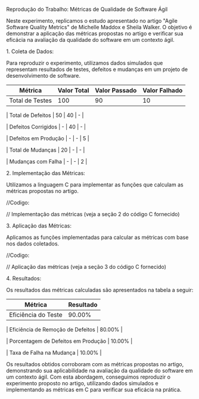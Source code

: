 Reprodução do Trabalho: Métricas de Qualidade de Software Ágil

Neste experimento, replicamos o estudo apresentado no artigo "Agile Software Quality Metrics" de Michelle Maddox e Sheila Walker. O objetivo é demonstrar a aplicação das métricas propostas no artigo e verificar sua eficácia na avaliação da qualidade do software em um contexto ágil.

1\. Coleta de Dados:

Para reproduzir o experimento, utilizamos dados simulados que representam resultados de testes, defeitos e mudanças em um projeto de desenvolvimento de software.

| Métrica                                  | Valor Total | Valor Passado | Valor Falhado |
|--------------------------------------------|-------------------|-------------------------|------------------------|
| Total de Testes                     | 100             | 90                      | 10                      |

| Total de Defeitos                  | 50                | 40                      | -                         |

| Defeitos Corrigidos              | -                    | 40                     | -                         |

| Defeitos em Produção         | -                    | -                        | 5                        |

| Total de Mudanças              | 20                 | -                        | -                         |

| Mudanças com Falha          | -                     | -                       | 2                        |


2\. Implementação das Métricas:

Utilizamos a linguagem C para implementar as funções que calculam as métricas propostas no artigo.


//Codigo:

// Implementação das métricas (veja a seção 2 do código C fornecido)

3\. Aplicação das Métricas:

Aplicamos as funções implementadas para calcular as métricas com base nos dados coletados.


//Codigo:

// Aplicação das métricas (veja a seção 3 do código C fornecido)

4\. Resultados:

Os resultados das métricas calculadas são apresentados na tabela a seguir:

| Métrica                                                               | Resultado |
|----------------------------------------------------------------------|------------------|
| Eficiência do Teste                                             |  90.00%   |

| Eficiência de Remoção de Defeitos                 |  80.00%   |

| Porcentagem de Defeitos em Produção         |  10.00%   |

| Taxa de Falha na Mudança                               |  10.00%   |


Os resultados obtidos corroboram com as métricas propostas no artigo, demonstrando sua aplicabilidade na avaliação da qualidade do software em um contexto ágil. Com esta abordagem, conseguimos reproduzir o experimento proposto no artigo, utilizando dados simulados e implementando as métricas em C para verificar sua eficácia na prática.

